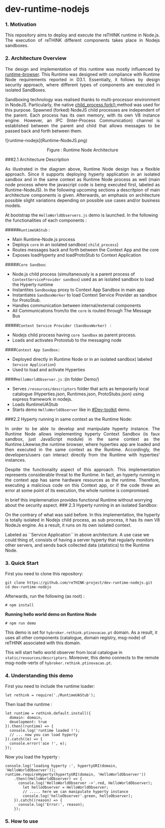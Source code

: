 # dev-runtime-nodejs
### 1. Motivation
<p align="justify">This repository  aims to deploy and execute the reTHINK runtime in Node.js. The execution of reTHINK different components takes place in Nodejs sandboxes.</p>

### 2. Architecture Overview
<p align= "justify">The design and implementation of this runtime was mostly influenced by <a href="https://github.com/reTHINK-project/dev-runtime-browser" rel="nofollow">runtime-browser</a>. This Runtime was designed with compliance with Runtime Node requirements reported in D3.1. Essentially, it follows by design security approach, where different types of components are executed in isolated SandBoxes.
</p>
<p align= "justify"> Sandboxing technology was realised thanks to multi-processor environment in NodeJS. Particularly, the native  <a href = "https://nodejs.org/api/child_process.html#child_process_child_process_fork_modulepath_args_options" rel="nofollow"> child_process.fork() </a> method was used for this purpose. Spawned (forked) NodeJS child processes are independent of the parent. Each process has its own memory, with its own V8 instance engine. However, an IPC (Inter-Process Communication) channel is established between the parent and child that allows messages to be passed back and forth between them.
</p>
![runtime-nodejs](Runtime-NodeJS.png)
<p align="center">
  Figure : Runtime Node Architecture
</p>


###2.1 Architecture Description
<p align="justify">As illustrated in the diagram above, Runtime Node design has a flexible approach. Since it supports  deploying hyperty application in an isolated sandbox and in the same context as Runtime Node process as well (main node process where the javascript code is being executed first, labeled as Runtime-NodeJS).
In the following upcoming sections a descritpion of main architecture components is given. Afterwards, an emphasis on architecture possible slight variations depending on possible use cases and/or business models.</p>

At bootstrap the `HelloWorldObservers.js` demo is launched. In the following the functionalities of each components :

#####``RuntimeUAStub`` :
- Main Runtime-Node.js process
- Deploys `core` in an isolated sandbox( ```child_process```)
- Routes messages back and forth between the Context App and the core
- Exposes loadHyperty and loadProtoStub to Context Application

#####``Core Sandbox``:

 - Node.js child process (simultaneously is a parent process of ``ContextServiceProvider sandbox``) used as an isolated sandbox to load  the Hyperty runtime
 - Instantites ``SandboxApp`` proxy to Context App Sandbox in main app
 - Instantiates ``SandboxWorker`` to load  Context Service Provider as sandbox for ProtoStub.
 - Handles communication between internal/external components
 - All Communications from/to the ``core`` is routed through The Message Bus

#####``Context Service Provider (SandboxWorker) `` :
- Nodejs child process having ``core Sandbox`` as parent process.
- Loads and activates Protostub to the messaging node

####``Context App Sandbox:``
- Deployed directly in Runtime Node or in an isolated sandbox( labeled ``Service Application``)
- Used to load and activate Hyperties
 
####``HelloWorldObserver.js`` :(in folder Demo/)
- Serves  ``/resources/descriptors`` folder that acts as temporarily local catalogue (Hyperties.json, Runtimes.json, ProtoStubs.json) using express framework in nodejs.
- Loads RuntimeUAStub
- Starts demo `HelloWorldObserver` like in [#Dev-toolkit](https://github.com/reTHINK-project/dev-hyperty-toolkit) demo.

###2.2  Hyperty running in same context as the Runtime Node:
<p align="justify">In order to be able to develop and manipulate hyperty instance. The Runtime Node allows implementing hyperty Context Sandbox (is faux sandbox, just JavaScript module) in the same context as the Runtime.Likewise,the runtime browser, where hyperties app are loaded and then executed in the same context as the Runtime. Accordingly, the developers/users can interact directly from the Runtime with hyperties' instances.</p>

<p align="justify">Despite the functionality aspect of this approach. This implementation represents considerable threat to the Runtime. In fact, an hyperty running in the context app has same hardware resources as the runtime. Therefore, executing a malicious code on this Context app, or if the code threw an error at some point of its execution, the whole runtime is compromised.</p>
In brief this implemenation provides functional Runtime without worrying about the security aspect.
### 2.3  Hyperty running in an isolated Sandbox:
<p align="justify">On the contrary of what was said before. In this implementation, the hyperty is totally isolated in Nodejs child process, as sub process, it has its own V8 NodeJs engine. As a result, it runs on its own isolated context.</p>
Labeled as  ``Service Application``  in above architecture. A use case we could thing of, consists of having a server hyperty that regularly monitors other servers, and sends back collected data (statistics) to the Runtime Node.


### 3. Quick Start
First you need to clone this repository:
```
git clone https://github.com/reTHINK-project/dev-runtime-nodejs.git
cd dev-runtime-nodejs
```

Afterwards, run the following (as root) :

```
# npm install
```

**Running hello world demo on Runtime Node**
```
# npm run demo
```
This demo is set for `hybroker.rethink.ptinovacao.pt` domain. As a result, it uses all other components (catalogue, domain registry, msg-node) of reTHINK associated with this domain.

This will start hello world observer from local catalogue in `static/resources/descriptors`. Moreover, this demo connects  to the remote msg-node-vertx of `hybroker.rethink.ptinovacao.pt`.


### 4. Understanding this demo

First you need to include the runtime loader:
```
let rethink = require('./RuntimeUAStub');
```

Then load the runtime :
```
let runtime = rethink.default.install({
  domain: domain,
  development: true
}).then((runtime) => {
  console.log('runtime loaded !');
  // ... now you can load hyperty
}).catch((e) => {
  console.error('aie !', e);
});
```
Now you load the hyperty :

```
console.log('loading hyperty :', hypertyURI(domain, 'HelloWorldObserver'));
runtime.requireHyperty(hypertyURI(domain, 'HelloWorldObserver'))
    .then((HelloWorldObserver) => {
      console.log('HelloWorldObserver ->'.red, HelloWorldObserver);
        let helloObserver = HelloWorldObserver;
        // ..... here we can manipulate hyperty instance
        console.log('helloObserver'.green, helloObserver);
    }).catch((reason) => {
      console.log('Error:', reason);
    });
```

### 5. How to use
